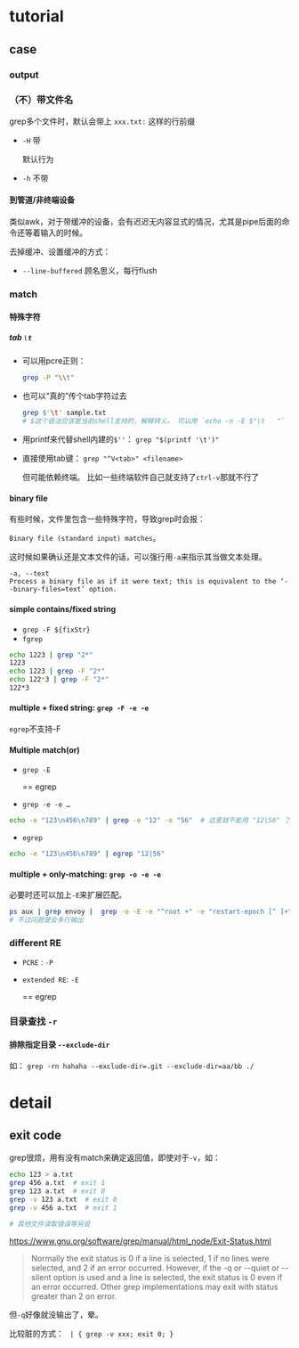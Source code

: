 



# tutorial



## case



### output



### （不）带文件名

grep多个文件时，默认会带上 `xxx.txt:` 这样的行前缀



* `-H` 带

  默认行为

* `-h` 不带



#### 到管道/非终端设备

类似awk，对于带缓冲的设备，会有迟迟无内容显式的情况，尤其是pipe后面的命令还等着输入的时候。

去掉缓冲、设置缓冲的方式：

* `--line-buffered` 顾名思义，每行flush



### match



#### 特殊字符



##### tab `\t`

* 可以用pcre正则： 

  ```sh
  grep -P "\\t"
  ```

* 也可以“真的”传个tab字符过去

  ```sh
  grep $'\t' sample.txt
  # $这个语法应该是当前shell支持的，解释转义。 可以用 `echo -n -E $"\t   "` 来查看，对照组： `echo -n -E "\t   "`
  ```

* 用printf来代替shell内建的`$''`： `grep "$(printf '\t')"`

* 直接使用tab键： `grep "^V<tab>" <filename>` 

  但可能依赖终端。 比如一些终端软件自己就支持了`ctrl-v`那就不行了





#### binary file



有些时候，文件里包含一些特殊字符，导致grep时会报：

`Binary file (standard input) matches`。



这时候如果确认还是文本文件的话，可以强行用`-a`来指示其当做文本处理。

```
-a, --text
Process a binary file as if it were text; this is equivalent to the ‘--binary-files=text’ option.
```





#### simple contains/fixed string

* `grep -F ${fixStr}`
* `fgrep`



```sh
echo 1223 | grep "2*"
1223
echo 1223 | grep -F "2*"
echo 122*3 | grep -F "2*"
122*3
```



#### multiple + fixed string: `grep -F -e -e`

`egrep`不支持-F



#### Multiple match(or)

* `grep -E` 

  == egrep

*  `grep -e -e …` 

  ```sh
  echo -e "123\n456\n789" | grep -e "12" -e "56"  # 这里就不能用 "12|56" 了
  ```

  

*  `egrep`

  ```sh
  echo -e "123\n456\n789" | egrep "12|56"
  ```

  

#### multiple + only-matching: `grep -o -e -e`

必要时还可以加上`-E`来扩展匹配。



```sh
ps aux | grep envoy |  grep -o -E -e "^root +" -e "restart-epoch [^ ]+"
# 不过问题是会多行输出
```





### different RE



* `PCRE` : `-P`

* `extended RE`: `-E` 

  == egrep



### 目录查找 `-r`



#### 排除指定目录 `--exclude-dir`

如： `grep -rn hahaha --exclude-dir=.git --exclude-dir=aa/bb ./`



# detail



## exit code



grep很烦，用有没有match来确定返回值，即使对于`-v`，如：

```sh
echo 123 > a.txt
grep 456 a.txt  # exit 1
grep 123 a.txt  # exit 0
grep -v 123 a.txt  # exit 0
grep -v 456 a.txt  # exit 1

# 其他文件读取错误等另说
```



https://www.gnu.org/software/grep/manual/html_node/Exit-Status.html



> Normally the exit status is 0 if a line is selected, 1 if no lines were selected, and 2 if an error occurred. However, if the -q or --quiet or --silent option is used and a line is selected, the exit status is 0 even if an error occurred. Other grep implementations may exit with status greater than 2 on error.



但`-q`好像就没输出了，晕。



比较脏的方式： ` | { grep -v xxx; exit 0; }`

